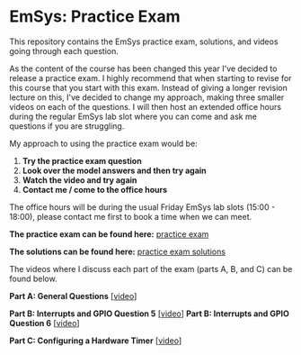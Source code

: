 # EmSys: Practice Exam
This repository contains the EmSys practice exam, solutions, and videos going through each question.

As the content of the course has been changed this year I've decided to release a practice exam. I highly recommend that when starting to revise for this course that you start with this exam. Instead of giving a longer revision lecture on this, I've decided to change my approach, making three smaller videos on each of the questions. I will then host an extended office hours during the regular EmSys lab slot where you can come and ask me questions if you are struggling.

My approach to using the practice exam would be:

1. __Try the practice exam question__
2. __Look over the model answers and then try again__
3. __Watch the video and try again__
4. __Contact me / come to the office hours__

The office hours will be during the usual Friday EmSys lab slots (15:00 - 18:00), please contact me first to book a time when we can meet.

__The practice exam can be found here:__ [practice exam](exam/exam.pdf)

__The solutions can be found here:__ [practice exam solutions](solution/solution.pdf)

The videos where I discuss each part of the exam (parts A, B, and C) can be found below.

__Part A: General Questions__ [[video](https://www.youtube.com/watch?v=C6dCPzoLANM&ab_channel=ShaneFleming)]

__Part B: Interrupts and GPIO Question 5__ [[video](https://www.youtube.com/watch?v=1i3TwcZmZdI&ab_channel=ShaneFleming)]
__Part B: Interrupts and GPIO Question 6__ [[video](https://youtu.be/ZmSCSeHxfh0)]

__Part C: Configuring a Hardware Timer__ [[video](https://www.youtube.com/watch?v=C6dCPzoLANM&ab_channel=ShaneFleming)]

